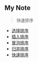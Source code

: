 My Note
-------- 
> 快速排序

- [选择排序](选择排序/选择排序.md)
- [插入排序](插入排序/插入排序.md)
- [冒泡排序](冒泡排序/冒泡排序.md)
- [归并排序](归并排序/归并排序.md)
- [快速排序](快速排序/快速排序.md)
